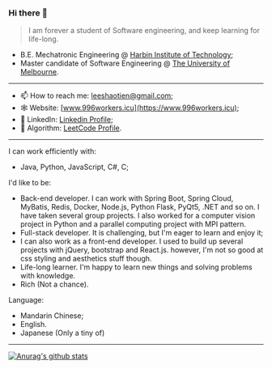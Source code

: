 ### Hi there 👋

> I am forever a student of Software engineering, and keep learning for life-long.

- B.E. Mechatronic Engineering @ [Harbin Institute of Technology](http://www.hit.edu.cn);
- Master candidate of Software Engineering @ [The University of Melbourne](https://www.unimelb.edu.au). 

---

- 📫 How to reach me: leeshaotien@gmail.com;
- 🕸 Website: [www.996workers.icu](https://www.996workers.icu);
- 🐥 LinkedIn: [Linkedin Profile](https://www.linkedin.com/in/xiaotian-li-063821208/);
- 🧮 Algorithm: [LeetCode Profile](https://leetcode.cn/u/gorden-freeman/).

---

I can work efficiently with:
- Java, Python, JavaScript, C#, C;

I'd like to be:
- Back-end developer. I can work with Spring Boot, Spring Cloud, MyBatis, Redis, Docker, Node.js, Python Flask, PyQt5, .NET and so on. I have taken several group projects. I also worked for a computer vision project in Python and a parallel computing project with MPI pattern.
- Full-stack developer. It is challenging, but I'm eager to learn and enjoy it;
- I can also work as a front-end developer. I used to build up several projects with jQuery, bootstrap and React.js. however, I'm not so good at css styling and aesthetics stuff though.
- Life-long learner. I'm happy to learn new things and solving problems with knowledge.
- Rich (Not a chance).

Language:
- Mandarin Chinese;
- English.
- Japanese (Only a tiny of)

---
[![Anurag's github stats](https://github-readme-stats.vercel.app/api?username=Blackmesa-Canteen&show_icons=true&count_private=true)](https://github.com/Blackmesa-Canteen)



